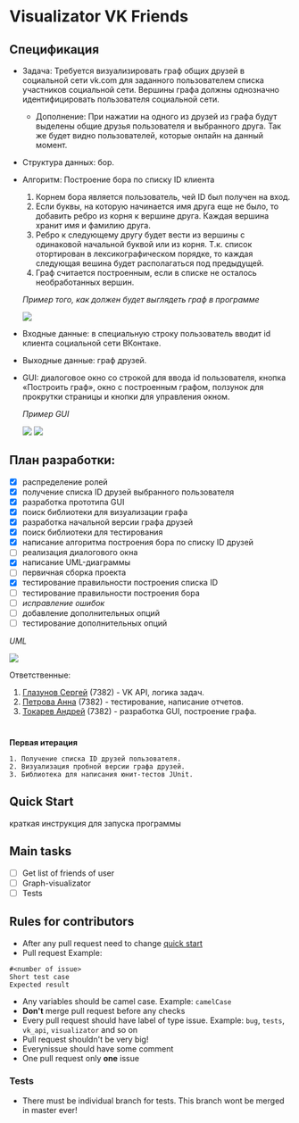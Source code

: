 # Visualizator VK Friends

## Спецификация
* Задача: Требуется визуализировать граф общих друзей в социальной сети vk.com для заданного пользователем списка участников социальной сети. Вершины графа должны однозначно идентифицировать пользователя социальной сети.
  
  * Дополнение: При нажатии на одного из друзей из графа будут выделены общие друзья пользователя и выбранного друга. Так же будет видно пользователей, которые онлайн на данный момент.

* Структура данных: бор. 

* Алгоритм: Построение бора по списку ID клиента
  1. Корнем бора является пользователь, чей ID был получен на вход.
  2. Если буквы, на которую начинается имя друга еще не было, то добавить ребро из корня к вершине друга. Каждая вершина хранит имя и фамилию друга. 
  3. Ребро к следующему другу будет вести из вершины с одинаковой начальной буквой или из корня. Т.к. список отортирован в лексикографическом порядке, то каждая следующая вешина будет располагаться под предыдущей.
  4. Граф считается построенным, если в списке не осталось необработанных вершин.
  
  
  *Пример того, как должен будет выглядеть граф в программе*
  
  ![](https://pp.userapi.com/c849224/v849224173/1d36f1/kkeyfDUPqDI.jpg)


* Входные данные: в специальную строку пользователь вводит id клиента социальной сети ВКонтаке.

* Выходные данные: граф друзей.

* GUI: диалоговое окно со строкой для ввода id пользователя, кнопка «Построить граф», окно с построенным графом, ползунок для прокрутки страницы и кнопки для управления окном.


  *Пример GUI*

  ![](https://pp.userapi.com/c852128/v852128133/163dca/4vOi0nRy3X8.jpg)
  ![](https://cdn.discordapp.com/attachments/456423472923672577/596050993259741205/q2MrT2IY-oA.png)
  
## План разработки:
- [x] распределение ролей
- [x] получение списка ID друзей выбранного пользователя
- [x] разработка прототипа GUI
- [x] поиск библиотеки для визуализации графа
- [x] разработка начальной версии графа друзей
- [x] поиск библиотеки для тестирования
- [x] написание алгоритма построения бора по списку ID друзей
- [ ] реализация диалогового окна
- [x] написание UML-диаграммы
- [ ] первичная сборка проекта
- [x] тестирование правильности построения списка ID 
- [ ] тестирование правильности построения бора
- [ ] *исправление ошибок*
- [ ] добавление дополнительных опций 
- [ ] тестирование дополнительных опций

*UML*

![](https://media.discordapp.net/attachments/456423472923672577/597886924476252162/a1940683.png?width=421&height=676)

Ответственные:
1. [Глазунов Сергей](https://github.com/light5551) (7382) - VK API, логика задач.
2. [Петрова Анна](https://github.com/aaapetrova) (7382) - тестирование, написание отчетов.
3. [Токарев Андрей](https://github.com/yawningstudent) (7382) - разработка GUI, построение графа.
# 
**Первая итерация**
```
1. Получение списка ID друзей пользователя.
2. Визуализация пробной версии графа друзей.
3. Библиотека для написания юнит-тестов JUnit.
```

## Quick Start
 краткая инструкция для запуска программы

## Main tasks
- [ ]  Get list of friends of user  
- [ ] Graph-visualizator
- [ ] Tests

## Rules for contributors
* After any pull request need to change [quick start](https://github.com/light5551/SummerPracticeVkFriends/new/master?readme=1#quick-start)
* Pull request Example:
```
#<number of issue>
Short test case
Expected result
```
* Any variables should be camel case. Example: `camelCase`
* **Don't** merge pull request before any checks
* Every pull request should have label of type issue. Example: `bug`, `tests`, `vk_api`, `visualizator` and so on
* Pull request shouldn't be very big!
* Everynissue should have some comment
* One pull request only **one** issue
### Tests
* There must be individual branch for tests. This branch wont be merged in master ever!
